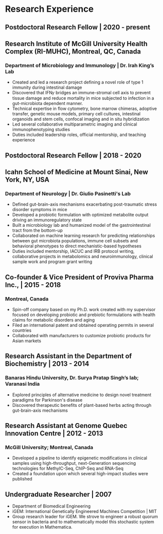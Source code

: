 # Research Experience
## Postdoctoral Research Fellow	| 2020 - present
## Research Institute of McGill University Health Complex (RI-MUHC), Montreal, QC, Canada
### **Department of Microbiology and Immunology | Dr. Irah King’s Lab**
- Created and led a research project defining a novel role of type 1 immunity during intestinal damage
- Discovered that IFN𝛾 bridges an immune-stromal cell axis to prevent tissue damage and reduce mortality in mice subjected to infection in a gut-microbiota dependent manner.
- Technical expertise in flow cytometry, bone marrow chimeras, adoptive transfer, genetic mouse models, primary cell cultures, intestinal organoids and stem cells, confocal imaging and in situ hybridization
- Led several collaborative multiparametric imaging and clinical immunophenotyping studies
- Duties included leadership roles, official mentorship, and teaching experience

## Postdoctoral Research Fellow | 2018 - 2020
## Icahn School of Medicine at Mount Sinai, New York, NY, USA
### **Department of Neurology | Dr. Giulio Pasinetti's Lab**
- Defined gut-brain-axis mechanisms exacerbating post-traumatic stress disorder symptoms in mice
- Developed a probiotic formulation with optimized metabolite output driving an immunoregulatory state
- Built a microbiology lab and humanized model of the gastrointestinal tract from the bottom-up
- Collaborated on machine learning research for predicting relationships between gut microbiota populations, immune cell subsets and behavioral phenotypes to direct mechanistic-based hypotheses
- Duties included mentorship, IACUC and IRB protocol writing, collaborative projects in metabolomics and neuroimmunology, clinical sample work and program grant writing

## Co-founder & Vice President of Proviva Pharma Inc., | 2015 - 2018
### **Montreal, Canada**
- Spin-off company based on my Ph.D. work created with my supervisor focused on developing probiotic and prebiotic formulations with health claims for metabolic disorders and aging
- Filed an international patent and obtained operating permits in several countries
- Collaborated with manufacturers to customize probiotic products for Asian markets

## Research Assistant in the Department of Biochemistry | 2013 - 2014
### **Banaras Hindu University, Dr. Surya Pratap Singh’s lab; Varanasi India**
- Explored principles of alternative medicine to design novel treatment paradigms for Parkinson's disease
- Discovered therapeutic benefits of plant-based herbs acting through gut-brain-axis mechanisms

## Research Assistant at Genome Quebec Innovation Centre | 2012 - 2013
### **McGill University; Montreal, Canada**
- Developed a pipeline to identify epigenetic modifications in clinical samples using high-throughput, next-Generation sequencing technologies for MethylC-Seq, ChIP-Seq and RNA-Seq
- Created a foundation upon which several high-impact studies were published

## Undergraduate Researcher | 2007
- Department of Biomedical Engineering
- iGEM: International Genetically Engineered Machines Competition | MIT
- Group research leader for iGEM. We strove to engineer a robust quorum sensor in bacteria and to mathematically model this stochastic system for execution in Mathematica.
